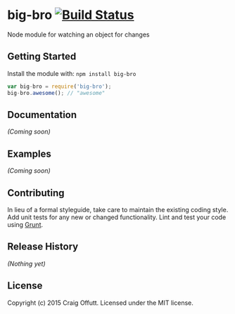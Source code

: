 # big-bro [![Build Status](https://secure.travis-ci.org/craig-o/big-bro.png?branch=master)](http://travis-ci.org/craig-o/big-bro)

Node module for watching an object for changes

## Getting Started
Install the module with: `npm install big-bro`

```javascript
var big-bro = require('big-bro');
big-bro.awesome(); // "awesome"
```

## Documentation
_(Coming soon)_

## Examples
_(Coming soon)_

## Contributing
In lieu of a formal styleguide, take care to maintain the existing coding style. Add unit tests for any new or changed functionality. Lint and test your code using [Grunt](http://gruntjs.com/).

## Release History
_(Nothing yet)_

## License
Copyright (c) 2015 Craig Offutt. Licensed under the MIT license.
